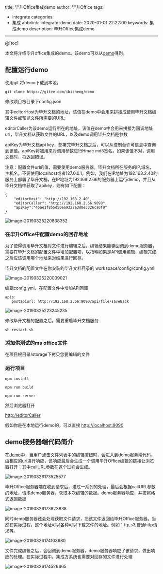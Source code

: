 title: 毕升Office集成demo
author: 毕升Office
tags:
  - integrate
categories:
  - 集成
abbrlink: integrate-demo
date: 2020-01-01 22:22:00
keywords: 集成demo
description: 毕升Office集成demo
---
@[toc]

本文将介绍毕升office集成的demo。该demo可以从[demo](https://gitee.com/ibisheng/demo)得到。

## 配置运行demo

使用git 将demo下载到本地。

```shell
git clone https://gitee.com/ibisheng/demo
```

修改项目根目录下config.json

其中editorHost为毕升文档的地址，该值在demo中会用来拼接成使用毕升文档编辑文件或预览文件所需要的URL;

editorCaller为该demo运行所在的地址，该值在demo中会用来拼接为回调地址url，毕升文档从获取文件的URL，以及demo调用毕升文档是参数

apiKey为毕升文档api key，部署完毕升文档之后，可以从控制台许可信息中查询到该值。apiKey将被用来对调用参数进行Hmac md5签名。如果该值不对，调用文档时，将返回错误。

注意：配置文件url的值，需要使用demo服务器，毕升文档所在服务的IP,域名，主机名，不要使用localhost或者127.0.0.1。例如，我们在IP地址为192.168.2.40的服务上部署了毕升文档，在IP地址为192.168.2.66的服务器上运行demo，并且从毕升文档中获取了apikey，则有如下配置：

```
{
	"editorHost": "http://192.168.2.40",
	"editorCaller": "http://192.168.2.66:9090",
    "apiKey":"45ae1f8b5d50ea9322a3d8e3326ca0f9"
}
```

![image-20190325220838352](https://bisheng-public.oss-cn-zhangjiakou.aliyuncs.com/resource/image-20190325220838352.png)

### 在毕升Office中配置demo的回存地址

为了使得调用毕升文档对文件进行编辑之后，编辑结果能够回调到demo服务器，需要在毕升文档的配置文件中增加配置项，以指明如果是API调用编辑，编辑完成之后应该调用哪个地址来对结果进行回存。

毕升文档的配置文件在你安装的毕升文档目录的 workspace/config/config.yml

![image-20190325220009021](https://bisheng-public.oss-cn-zhangjiakou.aliyuncs.com/resource/image-20190325220009021.png)

编辑config.yml，在配置文件中增加API回调

```
apis:
   postapiurl: http://192.168.2.66:9090/api/file/saveBack
```

![image-20190325223245235](https://bisheng-public.oss-cn-zhangjiakou.aliyuncs.com/resource/image-20190325223245235.png)

修改毕升文档的配置之后，需要重启毕升文档服务

```
sh restart.sh
```

### 添加供测试的ms office文件

在项目根目录/storage下拷贝您要编辑的文件

### 运行项目

```
npm install

npm run build

npm run server
```

然后浏览器打开

[http://editorCaller](http://editorcaller/)

假如你是在本地运行demo的，可以直接 [http://localhost:9090](http://localhost:9090/)

## demo服务器端代码简介

在[demo](https://gitee.com/ibisheng/demo)中，当用户点击文件列表中的编辑按钮时，会进入到demo服务端代码，由相应的uri进行响应，该响应最后会生成一个调用毕升Office编辑的链接让浏览器打开；其中callURL参数在这个过程会生成。

![image-20190326173525577](https://bisheng-public.oss-cn-zhangjiakou.aliyuncs.com/resource/image-20190326173525577.png)

毕升Office服务器端在收到请求后，进过一系列的处理，最后会根据callURL参数的地址，请求demo服务器，获取本次编辑的数据。demo服务器响应，并按照格式返回数据

![image-20190326173823838](https://bisheng-public.oss-cn-zhangjiakou.aliyuncs.com/resource/image-20190326173823838.png)

同时demo服务器还会处理获取文件请求，把该文件返回给毕升Office服务器。当然在实际过程，这个地址可以各种可以下载文件的地址。例如：ftp,s3,普通http请求等。

![image-20190326174103980](https://bisheng-public.oss-cn-zhangjiakou.aliyuncs.com/resource/image-20190326174103980.png)



文件完成编辑之后，会回调到demo服务器，demo服务器响应了该请求，做出响应的处理。在实际过程中，集成方系统也需要对回存的文件进行处理

![image-20190326174526465](https://bisheng-public.oss-cn-zhangjiakou.aliyuncs.com/resource/image-20190326174526465.png)

